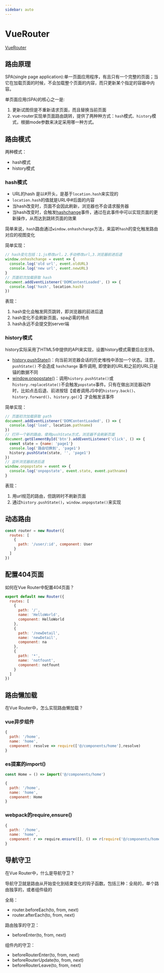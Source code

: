 ```yaml
---
sidebar: auto
---
```


# VueRouter

[VueRouter](https://router.vuejs.org/zh/)

## 路由原理

SPA(single page application):单一页面应用程序，有且只有一个完整的页面；当它在加载页面的时候，不会加载整个页面的内容，而只更新某个指定的容器中内容。

单页面应用(SPA)的核心之一是:

1. 更新试图但是不重新请求页面，而且替换当前页面
2. vue-router实现单页面路由跳转，提供了两种种方式：`hash`模式、`history`模式，根据mode参数来决定采用哪一种方式。

## 路由模式

两种模式：

- hash模式
- history模式

### hash模式

- URL的hash 是以#开头，是基于`location.hash`来实现的
- `location.hash`的值就是URL中#后面的内容
- 当hash改变时，页面不会因此刷新，浏览器也不会请求服务器
- 当hash改变时，会触发[hashchange](https://developer.mozilla.org/zh-CN/docs/Web/API/Window/hashchange_event)事件，通过在此事件中可以实现页面的更新操作，从而达到跳转页面的效果

简单来说，`hash`路由通过`window.onhashchange`方法，来监听`hash`的变化触发路由对应的视图变化

简单实现：

```js
// hash变化包括：1.js修改url，2.手动修改url,3.浏览器前进后退
window.onhashchange = event => {
  console.log('old url', event.oldURL)
  console.log('new url', event.newURL)
}
// 页面初次加载获取 hash
document.addEventListener('DOMContentLoaded', () => {
  console.log('hash', location.hash)
})
```

表现：

1. hash变化会触发网页跳转，即浏览器的前进后退
2. hash变化不会刷新页面，spa必需的特点
3. hash永远不会提交到server端

### history模式

history实际采用了HTML5中提供的API来实现，设置history模式需要后台支持。

- [history.pushState()](https://developer.mozilla.org/zh-CN/docs/Web/API/History/pushState)：向当前浏览器会话的历史堆栈中添加一个状态。注意，`pushState()` 不会造成 `hashchange` 事件调用, 即使新的URL和之前的URL只是锚的数据不同
- [window.onpopstate()](https://developer.mozilla.org/zh-CN/docs/Web/API/Window/onpopstate)：调用`history.pushState()`或h`istory.replaceState()`不会触发`popstate`事件。只有在做出浏览器动作时，比如点击后退、前进按钮【或者调用JS中的`history.back()`、`history.forward()`、`history.go()`】才会触发该事件

简单实现：

```js
// 页面初次加载获取 path
document.addEventListener('DOMContentLoaded', () => {
  console.log('load', location.pathname)
})
// 打开一个新的路由，使用pushState方式，浏览器不会刷新页面
document.getElementById('btn').addEventListener('click', () => {
  const state = {name: 'page1'}
  console.log('路由切换到', 'page1')
  history.pushState(state, '', 'page1')
})
// 监听浏览器前进后退
window.onpopstate = event => {
  console.log('onpopstate', event.state, event.pathname)
}
```

表现：

1. 用url规范的路由，但跳转时不刷新页面
2. 通过`history.pushState()`，`window.onpopstate()`来实现

## 动态路由

```js
const router = new Router({
  routes: [
    {
      path: '/user/:id', component: User
    }
  ]
})
```

## 配置404页面

如何在Vue Router中配置404页面？

```js
export default new Router({
  routes: [
    {
      path: '/',
      name: 'HelloWorld',
      component: HelloWorld
    },
    {
      path: '/newDetail',
      name: 'newDetail',
      component: na
    },
    {
      path: '*',
      name: 'notfount',
      component: notfount
    }
  ]
})
```

## 路由懒加载

在Vue Router中，怎么实现路由懒加载？

### vue异步组件

```js
{
  path: '/home',
  name: 'home',
  component: resolve => require(['@/components/home'],resolve)
}
```

### es提案的import()

```js
const Home = () => import('@/components/home'）

{
  path: '/home',
  name: 'home',
  component: Home
}
```

### webpack的require,ensure()

```js
{
  path: '/home',
  name: 'home',
  component: r => require.ensure([], () => r(require('@/components/home')), 'demo')
}
```

## 导航守卫

在Vue Router中，什么是导航守卫？

导航守卫就是路由从开始变化到结束变化的钩子函数。包括三种：全局的，单个路由独享的，或者组件级的

全局：

- router.beforeEach(to, from, next)
- router.afterEach(to, from, next)

路由独享的守卫：

- beforeEnter(to, from, next)

组件内的守卫：

- beforeRouterEnter(to, from, next)
- beforeRouterUpdate(to, from, next)
- beforeRouterLeave(to, from, next)